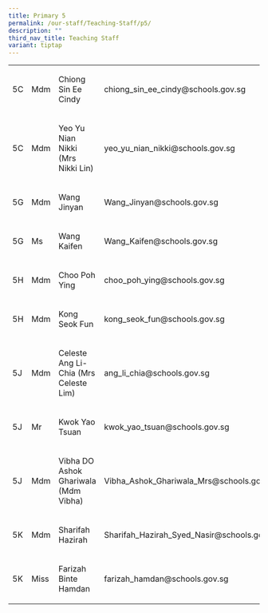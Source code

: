 ```yaml
---
title: Primary 5
permalink: /our-staff/Teaching-Staff/p5/
description: ""
third_nav_title: Teaching Staff
variant: tiptap
---
```

<p></p>
<table style="minWidth: 100px">
<colgroup>
<col>
<col>
<col>
<col>
</colgroup>
<tbody>
<tr>
<td rowspan="1" colspan="1">
<p>5C</p>
</td>
<td rowspan="1" colspan="1">
<p>Mdm</p>
</td>
<td rowspan="1" colspan="1">
<p>Chiong Sin Ee Cindy</p>
</td>
<td rowspan="1" colspan="1">
<p><a rel="noopener noreferrer nofollow" target="_blank">chiong_sin_ee_cindy@schools.gov.sg</a>
</p>
</td>
</tr>
<tr>
<td rowspan="1" colspan="1">
<p>5C</p>
</td>
<td rowspan="1" colspan="1">
<p>Mdm</p>
</td>
<td rowspan="1" colspan="1">
<p>Yeo Yu Nian Nikki (Mrs Nikki Lin)</p>
</td>
<td rowspan="1" colspan="1">
<p><a rel="noopener noreferrer nofollow" target="_blank">yeo_yu_nian_nikki@schools.gov.sg</a>
</p>
</td>
</tr>
<tr>
<td rowspan="1" colspan="1">
<p>5G</p>
</td>
<td rowspan="1" colspan="1">
<p>Mdm</p>
</td>
<td rowspan="1" colspan="1">
<p>Wang Jinyan</p>
</td>
<td rowspan="1" colspan="1">
<p><a rel="noopener noreferrer nofollow" target="_blank">Wang_Jinyan@schools.gov.sg</a>
</p>
</td>
</tr>
<tr>
<td rowspan="1" colspan="1">
<p>5G</p>
</td>
<td rowspan="1" colspan="1">
<p>Ms&nbsp;</p>
</td>
<td rowspan="1" colspan="1">
<p>Wang Kaifen</p>
</td>
<td rowspan="1" colspan="1">
<p><a rel="noopener noreferrer nofollow" target="_blank">Wang_Kaifen@schools.gov.sg</a>
</p>
</td>
</tr>
<tr>
<td rowspan="1" colspan="1">
<p>5H</p>
</td>
<td rowspan="1" colspan="1">
<p>Mdm</p>
</td>
<td rowspan="1" colspan="1">
<p>Choo Poh Ying</p>
</td>
<td rowspan="1" colspan="1">
<p><a rel="noopener noreferrer nofollow" target="_blank">choo_poh_ying@schools.gov.sg</a>
</p>
</td>
</tr>
<tr>
<td rowspan="1" colspan="1">
<p>5H</p>
</td>
<td rowspan="1" colspan="1">
<p>Mdm</p>
</td>
<td rowspan="1" colspan="1">
<p>Kong Seok Fun</p>
</td>
<td rowspan="1" colspan="1">
<p><a rel="noopener noreferrer nofollow" target="_blank">kong_seok_fun@schools.gov.sg</a>
</p>
</td>
</tr>
<tr>
<td rowspan="1" colspan="1">
<p>5J</p>
</td>
<td rowspan="1" colspan="1">
<p>Mdm</p>
</td>
<td rowspan="1" colspan="1">
<p>Celeste Ang Li-Chia (Mrs Celeste Lim)</p>
</td>
<td rowspan="1" colspan="1">
<p><a rel="noopener noreferrer nofollow" target="_blank">ang_li_chia@schools.gov.sg</a>
</p>
</td>
</tr>
<tr>
<td rowspan="1" colspan="1">
<p>5J</p>
</td>
<td rowspan="1" colspan="1">
<p>Mr</p>
</td>
<td rowspan="1" colspan="1">
<p>Kwok Yao Tsuan</p>
</td>
<td rowspan="1" colspan="1">
<p><a rel="noopener noreferrer nofollow" target="_blank">kwok_yao_tsuan@schools.gov.sg</a>
</p>
</td>
</tr>
<tr>
<td rowspan="1" colspan="1">
<p>5J</p>
</td>
<td rowspan="1" colspan="1">
<p>Mdm</p>
</td>
<td rowspan="1" colspan="1">
<p>Vibha DO Ashok Ghariwala (Mdm Vibha)</p>
</td>
<td rowspan="1" colspan="1">
<p><a rel="noopener noreferrer nofollow" target="_blank">Vibha_Ashok_Ghariwala_Mrs@schools.gov.sg</a>
</p>
</td>
</tr>
<tr>
<td rowspan="1" colspan="1">
<p>5K</p>
</td>
<td rowspan="1" colspan="1">
<p>Mdm</p>
</td>
<td rowspan="1" colspan="1">
<p>Sharifah Hazirah</p>
</td>
<td rowspan="1" colspan="1">
<p><a rel="noopener noreferrer nofollow" target="_blank">Sharifah_Hazirah_Syed_Nasir@schools.gov.sg</a>
</p>
</td>
</tr>
<tr>
<td rowspan="1" colspan="1">
<p>5K</p>
</td>
<td rowspan="1" colspan="1">
<p>Miss</p>
</td>
<td rowspan="1" colspan="1">
<p>Farizah Binte Hamdan</p>
</td>
<td rowspan="1" colspan="1">
<p><a rel="noopener noreferrer nofollow" target="_blank">farizah_hamdan@schools.gov.sg</a>
</p>
</td>
</tr>
</tbody>
</table>
<p></p>